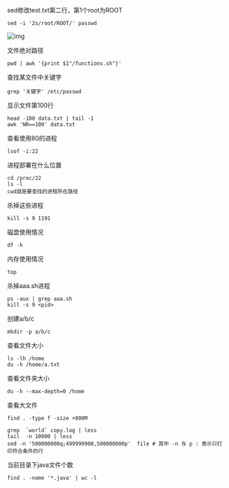 sed修改test.txt第二行，第1个root为ROOT

```
sed -i '2s/root/ROOT/' passwd
```

![img](https://img2018.cnblogs.com/blog/1256425/201907/1256425-20190707221622962-2024227912.png)

文件绝对路径

```
pwd | awk '{print $1"/functions.sh"}'
```

查找某文件中关键字

```
grep '关键字' /etc/passwd
```

显示文件第100行

```
head -100 data.txt | tail -1
awk 'NR==100' data.txt
```

查看使用80的进程

```
lsof -i:22
```

进程部署在什么位置

```
cd /proc/22
ls -l
cwd就是要查找的进程所在路径
```

杀掉这些进程

```
kill -s 9 1191
```

磁盘使用情况

```
df -h
```

内存使用情况

```
top
```

杀掉aaa.sh进程

```
ps -aux | grep aaa.sh
kill -s 9 <pid>
```

创建a/b/c

```
mkdir -p a/b/c
```

查看文件大小

```
ls -lh /home
du -h /home/a.txt
```

查看文件夹大小

```
du -h --max-depth=0 /home
```

查看大文件

```
find . -type f -size +800M
```

```
grep  `world` copy.log | less
tail  -n 10000 | less
sed -n '500000000q;499999900,500000000p'  file # 其中 -n 与 p : 表示只打印符合条件的行
```

当前目录下java文件个数

```
find . -name '*.java' | wc -l
```

